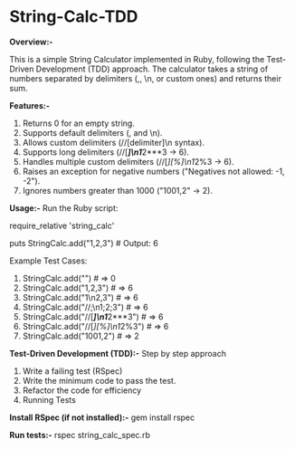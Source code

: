 # String-Calc-TDD

**Overview:-**

This is a simple String Calculator implemented in Ruby, following the Test-Driven Development (TDD) approach. The calculator takes a string of numbers separated by delimiters (,, \n, or custom ones) and returns their sum.


**Features:-**

1. Returns 0 for an empty string.
2. Supports default delimiters (, and \n).
3. Allows custom delimiters (//[delimiter]\n syntax).
4. Supports long delimiters (//[***]\n1***2***3 → 6).
5. Handles multiple custom delimiters (//[*][%]\n1*2%3 → 6).
6. Raises an exception for negative numbers ("Negatives not allowed: -1, -2").
7. Ignores numbers greater than 1000 ("1001,2" → 2).


**Usage:-** Run the Ruby script:

require_relative 'string_calc'

puts StringCalc.add("1,2,3")  # Output: 6

Example Test Cases:

1. StringCalc.add("")                  # => 0
2. StringCalc.add("1,2,3")             # => 6
3. StringCalc.add("1\n2,3")          # => 6
4. StringCalc.add("//;\n1;2;3")    # => 6
5. StringCalc.add("//[***]\n1***2***3")  # => 6
6. StringCalc.add("//[*][%]\n1*2%3")  # => 6
7. StringCalc.add("1001,2")          # => 2

**Test-Driven Development (TDD):-** 
Step by step approach

1. Write a failing test (RSpec)
2. Write the minimum code to pass the test.
3. Refactor the code for efficiency
4. Running Tests
   
**Install RSpec (if not installed):-**
gem install rspec

**Run tests:-**
rspec string_calc_spec.rb
